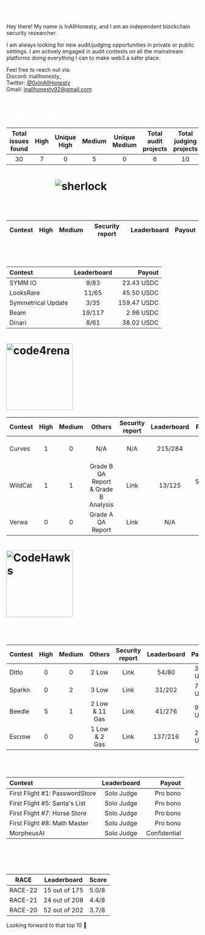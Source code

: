 # <span style="color:white">About me</span>

Hey there! My name is InAllHonesty, and I am an independent blockchain security researcher.

I am always looking for new audit/judging opportunities in private or public settings. I am actively engaged in audit contests on all the mainstream platforms doing everything I can to make web3 a safer place.

Feel free to reach out via:  
Discord: inallhonesty_  
Twitter: [@0xInAllHonesty](https://twitter.com/0xInAllHonesty)  
Gmail: [inallhonesty92@gmail.com](mailto:inallhonesty92@gmail.com)

# <span style="color:white">Overall statistics</span>

| Total issues found	| High	| Unique High	| Medium	| Unique Medium | Total audit projects | Total judging projects |
|:---:|:---:|:---:|:---:|:---:|:---:|:---:|
|30|7|0|5|0|6|10|

# <span style="color:white">Sherlock</span> ![sherlock](https://github.com/inallhonesty/inallhonesty/assets/95440897/bb1b2a76-3e45-4738-8135-6b4985b46c85)

## <span style="color:white">Audit</span>

| Contest |	High |	Medium | Security report	| Leaderboard	| Payout |
|---|---|---|---|---|---|

## <span style="color:white">Judging</span> 
| Contest	| Leaderboard	| Payout |
|:---|:---:|---:|
| SYMM IO | 9/83 | 23.43 USDC |
| LooksRare | 11/65 | 45.50 USDC |
| Symmetrical Update | 3/35 | 159.47 USDC |
| Beam | 19/117 | 2.96 USDC |
| Dinari | 8/61 | 38.02 USDC |

# <img width="174" alt="code4rena" src="https://github.com/inallhonesty/inallhonesty/assets/95440897/d90c4afc-5777-4efe-9971-035ff978c6cb">

| Contest |	High |	Medium |  Others | Security report	| Leaderboard	| Payout |
|:---|:---:|:---:|:---:|:---:|:---:|---:|
| Curves | 1 | 0 | N/A | N/A | 215/284 | 0.58 USDC :smiley: |
| WildCat | 1 | 1 | Grade B QA Report & Grade B Analysis | Link | 13/125 | 538.68 USDC |
| Verwa | 0 | 0 | Grade A QA Report | Link | N/A | 9.82 USDC |

# <img width="174" alt="CodeHawks" src="https://github.com/inallhonesty/inallhonesty/assets/95440897/b7c41029-61e7-4320-8fc7-54bb73199cf6">

## <span style="color:white">Audit</span>

| Contest |	High |	Medium | Others | Security report	| Leaderboard	| Payout |
|:---|:---:|:---:|:---:|:---:|:---:|---:|
| Ditto | 0 | 0 | 2 Low | Link | 54/80 | 39.02 USDC |
| Sparkn | 0 | 2 | 3 Low | Link | 31/202 | 76.96 USDC |
| Beedle | 5 | 1 | 2 Low & 11 Gas | Link | 41/276 | 93.38 USDC |
| Escrow | 0 | 0 | 1 Low & 2 Gas | Link | 137/216 | 23.09 USDC |

## <span style="color:white">Judging</span> 
| Contest	| Leaderboard	| Payout |
|:---|:---:|---:|
| First Flight #1: PasswordStore | Solo Judge | Pro bono |
| First Flight #5: Santa's List | Solo Judge | Pro bono |
| First Flight #7: Horse Store | Solo Judge | Pro bono |
| First Flight #8: Math Master  | Solo Judge | Pro bono |
| MorpheusAI  | Solo Judge | Confidential |

# <span style="color:white">Secureum RACE results</span>

| RACE | Leaderboard | Score |
|:---:|---|---|
| RACE-22 | 15 out of 175 | 5.0/8 |
| RACE-21 | 24 out of 208 | 4.4/8 |
| RACE-20 | 52 out of 202 | 3.7/8 |

Looking forward to that top 10 :rocket:
